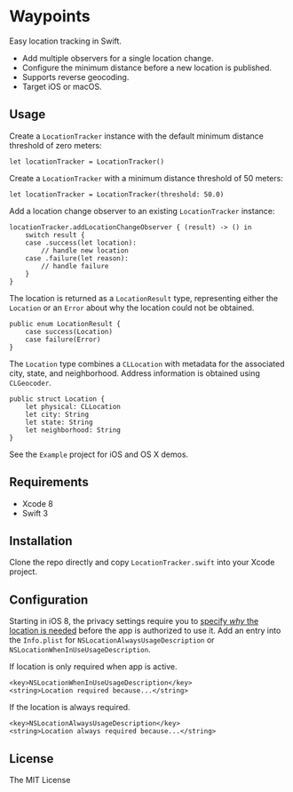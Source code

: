 # Waypoints

Easy location tracking in Swift.

* Add multiple observers for a single location change.
* Configure the minimum distance before a new location is published.
* Supports reverse geocoding.
* Target iOS or macOS.

## Usage

Create a `LocationTracker` instance with the default minimum distance threshold of zero meters:

	let locationTracker = LocationTracker()

Create a `LocationTracker` with a minimum distance threshold of 50 meters:

	let locationTracker = LocationTracker(threshold: 50.0)

Add a location change observer to an existing `LocationTracker` instance:

```
locationTracker.addLocationChangeObserver { (result) -> () in
    switch result {
    case .success(let location):
        // handle new location
    case .failure(let reason):
        // handle failure
    }
}
```

The location is returned as a `LocationResult` type, representing either the `Location` or an `Error` about why the location could not be obtained.

```
public enum LocationResult {
    case success(Location)
    case failure(Error)
}
```

The `Location` type combines a `CLLocation` with metadata for the associated city, state, and neighborhood. Address information is obtained using `CLGeocoder`.

```
public struct Location {
    let physical: CLLocation
    let city: String
    let state: String
    let neighborhood: String
}
```

See the `Example` project for iOS and OS X demos.

## Requirements

* Xcode 8
* Swift 3

## Installation

Clone the repo directly and copy `LocationTracker.swift` into your Xcode project.

## Configuration

Starting in iOS 8, the privacy settings require you to [specify *why* the location is needed](http://stackoverflow.com/a/24063578) before the app is authorized to use it. Add an entry into the `Info.plist` for `NSLocationAlwaysUsageDescription` or `NSLocationWhenInUseUsageDescription`.

If location is only required when app is active.

    <key>NSLocationWhenInUseUsageDescription</key>
    <string>Location required because...</string>

If the location is always required.

    <key>NSLocationAlwaysUsageDescription</key>
    <string>Location always required because...</string>

## License

The MIT License

